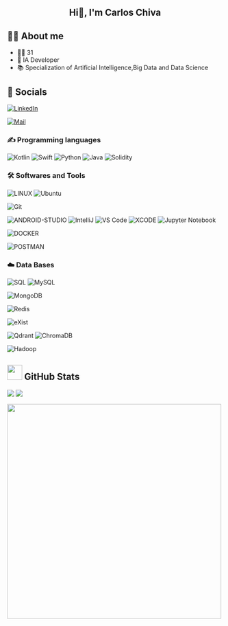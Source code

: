 
<h2 align="center">Hi👋, I'm Carlos Chiva</h2>


## 🙋‍♂️ About me
<ul>
  <li>👱‍♂️ 31</li>
  <li>📱 IA Developer</li>
  <li>📚 Specialization of Artificial Intelligence,Big Data and Data Science</li>
</ul>

## 🤝 Socials
[![LinkedIn](https://img.shields.io/badge/LinkedIn-%230077B5.svg?logo=linkedin&logoColor=white)](https://www.linkedin.com/in/carlos-chiva-andrio-6620502a7/)

[![Mail](https://img.shields.io/badge/-cxhiva@gmail.com-gray?logo=gmail&style=plastic)](mailto:cxhiva@gmail.com)

### ✍ Programming languages
![Kotlin](https://img.shields.io/badge/kotlin-black?style=plastic&logo=kotlin&logoColor=violet&labelColor=black&color=violet)
![Swift](https://img.shields.io/badge/Swift-black?style=plastic&logo=swift&logoColor=red&labelColor=black&color=red)  ![Python](https://img.shields.io/badge/Python-p?style=plastic&logo=python&logoColor=green&labelColor=black)
![Java](https://img.shields.io/badge/java-%23ED8B00.svg?style=plastic&logo=java&logoColor=red&labelColor=black)
![Solidity](https://img.shields.io/badge/Solidity-st?style=plastic&logo=solidity&logoColor=white&labelColor=363636&color=343434)

### 🛠️ Softwares and Tools
![LINUX](https://img.shields.io/badge/Linux-FCC624?style=plastic&logo=linux&logoColor=yellow&labelColor=black)
![Ubuntu](https://img.shields.io/badge/Ubuntu-E95420?style=plastic&logo=Ubuntu&logoColor=orange&labelColor=black)

![Git](https://img.shields.io/badge/Git-F05032?style=plastic&logo=Git&logoColor=white&labelColor=black)

![ANDROID-STUDIO](https://img.shields.io/badge/Android_Studio-%2320232a.svg?style=plastic&logo=android-studio&logoColor=%a4c639) 
![IntelliJ](http://img.shields.io/badge/IntelliJ-idea?style=plastic&logo=intellijidea&logoColor=red&labelColor=black) 
![VS Code](http://img.shields.io/badge/-VS%20Code-007ACC?style=plastic&logo=visual-studio-code&logoColor=blue&labelColor=white) 
![XCODE](https://img.shields.io/badge/Xcode-%231485D8?style=plastic&logo=xcode&logoColor=%231485D8&labelColor=black)
![Jupyter Notebook](https://img.shields.io/badge/Jupyter_Notebook-%23F37626?style=plastic&logo=jupyter&logoColor=black)

![DOCKER](https://img.shields.io/badge/Docker-%232496ED?style=plastic&logo=docker&logoColor=%232496ED&labelColor=black)

![POSTMAN](https://img.shields.io/badge/Postman-%23FF6C37?style=plastic&logo=postman&logoColor=%23FF6C37&labelColor=black)


### ☁️ Data Bases
![SQL](https://img.shields.io/badge/SQL-st?style=plastic&logo=microsoft-sql-server&logoColor=white&labelColor=blue&color=blue)
![MySQL](https://img.shields.io/badge/MySQL-st?style=plastic&logo=mysql&logoColor=blue&labelColor=orange&color=orange)

![MongoDB](https://img.shields.io/badge/MongoDB-st?style=plastic&logo=mongodb&logoColor=green&labelColor=black&color=black)

![Redis](https://img.shields.io/badge/Redis-st?style=plastic&logo=redis&logoColor=blue&labelColor=black&color=black)

![eXist](https://img.shields.io/badge/eXist-DB-st?style=plastic&logo=exist-db&logoColor=red&labelColor=black&color=black)

![Qdrant](https://img.shields.io/badge/Qdrant-DB-st?style=plastic&logo=qdrant&logoColor=blue&labelColor=black&color=black)
![ChromaDB](https://img.shields.io/badge/ChromaDB-DB-st?style=plastic&logo=chromadb&logoColor=white&labelColor=black&color=black)

![Hadoop](https://img.shields.io/badge/Hadoop-Framework-st?style=plastic&logo=hadoop&logoColor=yellow&labelColor=black&color=black)


## <img src="https://media.giphy.com/media/iY8CRBdQXODJSCERIr/giphy.gif" width="35"> GitHub Stats
![](https://github-readme-stats.vercel.app/api?username=CarlosChiva&theme=prussian&hide_border=false&include_all_commits=false&count_private=false)
![](https://github-readme-stats.vercel.app/api/top-langs/?username=CarlosChiva&theme=prussian&hide_border=false&include_all_commits=false&count_private=false&layout=compact)


<img src="https://media.giphy.com/media/YnexM9LwlwGu4Z1QnS/giphy-downsized-large.gif" width="500"/>




<!--
**CarlosChiva/CarlosChiva** is a ✨ _special_ ✨ repository because its `README.md` (this file) appears on your GitHub profile.

Here are some ideas to get you started:

- 🔭 I’m currently working on ...
- 🌱 I’m currently learning ...
- 👯 I’m looking to collaborate on ...
- 🤔 I’m looking for help with ...
- 💬 Ask me about ...
- 📫 How to reach me: ...
- 😄 Pronouns: ...
- ⚡ Fun fact: ...
-->
